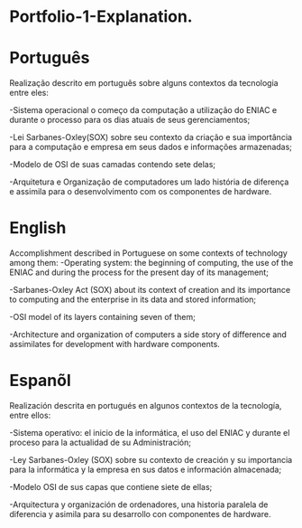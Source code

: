 # Portfolio-1-Explanation.

# Português 

Realização descrito em português sobre alguns contextos da tecnologia entre eles:

-Sistema operacional o começo da computação a utilização do ENIAC e  durante o processo para os dias atuais de seus 
gerenciamentos;

-Lei Sarbanes-Oxley(SOX) sobre seu contexto da criação e sua importância para a computação e empresa em seus dados e informações armazenadas;

-Modelo de OSI de suas camadas contendo sete delas;

-Arquitetura e Organização de computadores um lado história de diferença e assimila para o desenvolvimento com os componentes de hardware.

# English 

Accomplishment described in Portuguese on some contexts of technology among them:
-Operating system: the beginning of computing, the use of the ENIAC and during the process for the present day of its 
management;

-Sarbanes-Oxley Act (SOX) about its context of creation and its importance to computing and the enterprise in its data and stored information;

-OSI model of its layers containing seven of them;

-Architecture and organization of computers a side story of difference and assimilates for development with hardware components.


# Espanõl
Realización descrita en portugués en algunos contextos de la tecnología, entre ellos:

-Sistema operativo: el inicio de la informática, el uso del ENIAC y durante el proceso para la actualidad de su 
Administración;

-Ley Sarbanes-Oxley (SOX) sobre su contexto de creación y su importancia para la informática y la empresa en sus datos e información almacenada;

-Modelo OSI de sus capas que contiene siete de ellas;
  
-Arquitectura y organización de ordenadores, una historia paralela de diferencia y asimila para su desarrollo con componentes de hardware.

